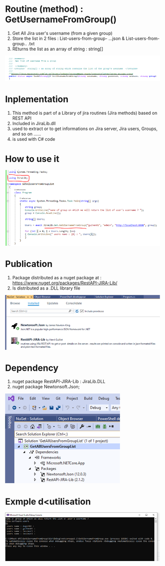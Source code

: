 # Routine (method) : GetUsernameFromGroup()

1. Get All Jira user's username (from a given group)
2. Store the list in 2 files :   List-users-from-group- ...json & List-users-from-group.. .txt
3. REturns the list as an array of string : string[]

 ![alt text](https://github.com/guihen01/RestApi-JIRA-Lib/blob/Methods/GetAllUsernameFromGroup/Capture-1.PNG "Logo Title Text 1")

# Inplementation

1. This method is part of a Library of jira routines (Jira methods) based on REST API
2. Included in JiraLib.dll
3. used to extract or to get informations on Jira server, Jira users, Groups, and so on ......
4. is used with C# code

# How to use it

![alt text](https://github.com/guihen01/RestApi-JIRA-Lib/blob/main/GetAllUsernameFromGroup/Capture-HowTO.PNG "Logo Title Text 1")

# Publication

1. Package distributed as a nuget package at : https://www.nuget.org/packages/RestAPI-JIRA-Lib/
2. Is distributed as a .DLL library file

![alt text](https://github.com/guihen01/RestApi-JIRA-Lib/blob/main/GetAllUsernameFromGroup/Capture-2.PNG "Logo Title Text 1")

# Dependency

1. nuget package RestAPI-JIRA-Lib : JiraLib.DLL
2. nuget package Newtonsoft.Json;


![alt text](https://github.com/guihen01/RestApi-JIRA-Lib/blob/main/GetAllUsernameFromGroup/Capture-3.PNG "Logo Title Text 1")

# Exmple d<utilisation 

![alt text](https://github.com/guihen01/RestApi-JIRA-Lib/blob/main/GetAllUsernameFromGroup/Capture-Exemple.PNG "Logo Title Text 1")
